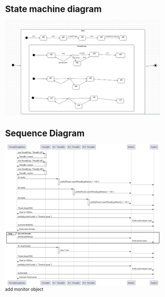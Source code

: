 # State machine diagram
![StateMachineDiagram.PNG](diagrams%2FStateMachineDiagram.PNG)
# Sequence Diagram
![sequenceDiagram.png](diagrams%2FsequenceDiagram.png)
add monitor object